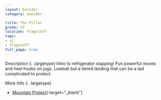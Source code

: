 ```yaml
---
layout: boulder
category: boulder

title: The Pillar
grade: V2
location: Flagstaff
tags:
- v2
- flagstaff
full_page: true
---
```



Description
{: .largetype}
Intro to refrigerator slapping! Fun powerful moves and heel hooks on jugs. Lowball but a tiered landing that can be a tad complicated to protect.

More Info
{: .largetype}
- [Mountain Project](https://www.mountainproject.com/route/107514862/the-pillar){:target="_blank"}

